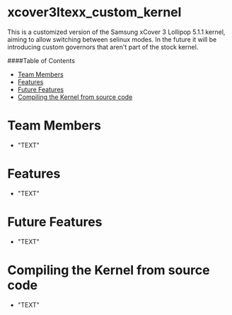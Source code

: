 # xcover3ltexx_custom_kernel
This is a customized version of the Samsung xCover 3 Lollipop 5.1.1 kernel, aiming to allow switching between selinux modes. In the future it will be introducing custom governors that aren't part of the stock kernel.

####Table of Contents
* [Team Members](#team-members)
* [Features](#features)
* [Future Features](#future-features)
* [Compiling the Kernel from source code](#compiling)

# <a name="team-members"></a>Team Members
* "TEXT"

# <a name="features"></a>Features
* "TEXT"

# <a name="future-features"></a>Future Features
* "TEXT"

# <a name="compiling"></a>Compiling the Kernel from source code
* "TEXT"
